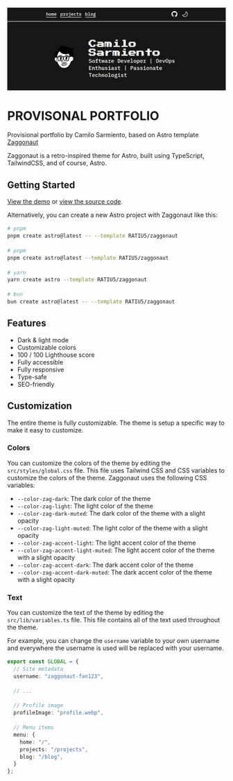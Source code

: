 ![Portfolio Camilo Sarmiento Image](images/README.png)
# PROVISONAL PORTFOLIO
Provisional portfolio by Camilo Sarmiento, based on Astro template [Zaggonaut](https://github.com/RATIU5/zaggonaut)


Zaggonaut is a retro-inspired theme for Astro, built using TypeScript, TailwindCSS, and of course, Astro.

## Getting Started

[View the demo](https://zaggonaut.dev) or [view the source code](https://github.com/RATIU5/zaggonaut).

Alternatively, you can create a new Astro project with Zaggonaut like this:

```bash
# pnpm
pnpm create astro@latest -- --template RATIU5/zaggonaut

# pnpm
pnpm create astro@latest --template RATIU5/zaggonaut

# yarn
yarn create astro --template RATIU5/zaggonaut

# bun
bun create astro@latest -- --template RATIU5/zaggonaut
```

## Features

- Dark & light mode
- Customizable colors
- 100 / 100 Lighthouse score
- Fully accessible
- Fully responsive
- Type-safe
- SEO-friendly

## Customization

The entire theme is fully customizable. The theme is setup a specific way to make it easy to customize.

### Colors

You can customize the colors of the theme by editing the `src/styles/global.css` file.
This file uses Tailwind CSS and CSS variables to customize the colors of the theme.
Zaggonaut uses the following CSS variables:

- `--color-zag-dark`: The dark color of the theme
- `--color-zag-light`: The light color of the theme
- `--color-zag-dark-muted`: The dark color of the theme with a slight opacity
- `--color-zag-light-muted`: The light color of the theme with a slight opacity
- `--color-zag-accent-light`: The light accent color of the theme
- `--color-zag-accent-light-muted`: The light accent color of the theme with a slight opacity
- `--color-zag-accent-dark`: The dark accent color of the theme
- `--color-zag-accent-dark-muted`: The dark accent color of the theme with a slight opacity

### Text

You can customize the text of the theme by editing the `src/lib/variables.ts` file.
This file contains all of the text used throughout the theme.

For example, you can change the `username` variable to your own username and everywhere the username is used will be replaced with your username.

```typescript
export const GLOBAL = {
  // Site metadata
  username: "zaggonaut-fan123",

  // ...

  // Profile image
  profileImage: "profile.webp",

  // Menu items
  menu: {
    home: "/",
    projects: "/projects",
    blog: "/blog",
  }
};
```